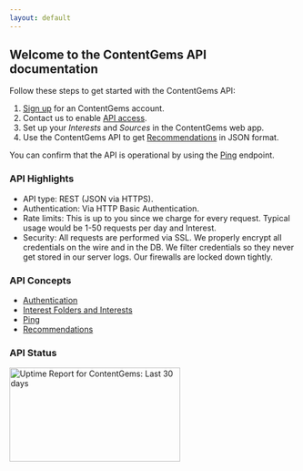 ```yaml
---
layout: default
---
```


## Welcome to the ContentGems API documentation

Follow these steps to get started with the ContentGems API:

1. [Sign up](https://contentgems.com) for an ContentGems account.
2. Contact us to enable [API access](mailto:support@contentgems.com).
3. Set up your *Interests* and *Sources* in the ContentGems web app.
4. Use the ContentGems API to get [Recommendations](/api-docs/v1/recommendations.html) in JSON format.

You can confirm that the API is operational by using the [Ping](/api-docs/v1/ping.html) endpoint.

### API Highlights

* API type: REST (JSON via HTTPS).
* Authentication: Via HTTP Basic Authentication.
* Rate limits: This is up to you since we charge for every request. Typical usage would be 1-50 requests per day and Interest.
* Security: All requests are performed via SSL. We properly encrypt all credentials on the wire and in the DB. We filter credentials so they never get stored in our server logs. Our firewalls are locked down tightly.

### API Concepts

* [Authentication](/api-docs/v1/authentication.html)
* [Interest Folders and Interests](/api-docs/v1/interest-folders-and-interests.html)
* [Ping](/api-docs/v1/ping.html)
* [Recommendations](/api-docs/v1/recommendations.html)

### API Status

<img src="https://share.pingdom.com/banners/55e2053e" alt="Uptime Report for ContentGems: Last 30 days" title="Uptime Report for ContentGems: Last 30 days" width="300" height="165" />
